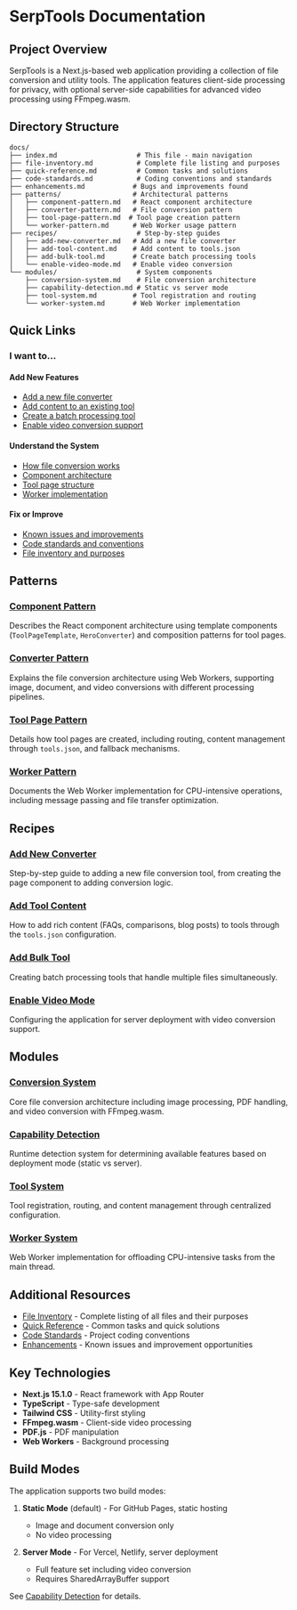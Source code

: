 # SerpTools Documentation

## Project Overview

SerpTools is a Next.js-based web application providing a collection of file conversion and utility tools. The application features client-side processing for privacy, with optional server-side capabilities for advanced video processing using FFmpeg.wasm.

## Directory Structure

```
docs/
├── index.md                    # This file - main navigation
├── file-inventory.md           # Complete file listing and purposes
├── quick-reference.md          # Common tasks and solutions
├── code-standards.md           # Coding conventions and standards
├── enhancements.md            # Bugs and improvements found
├── patterns/                  # Architectural patterns
│   ├── component-pattern.md   # React component architecture
│   ├── converter-pattern.md   # File conversion pattern
│   ├── tool-page-pattern.md  # Tool page creation pattern
│   └── worker-pattern.md      # Web Worker usage pattern
├── recipes/                    # Step-by-step guides
│   ├── add-new-converter.md   # Add a new file converter
│   ├── add-tool-content.md    # Add content to tools.json
│   ├── add-bulk-tool.md       # Create batch processing tools
│   └── enable-video-mode.md   # Enable video conversion
└── modules/                    # System components
    ├── conversion-system.md    # File conversion architecture
    ├── capability-detection.md # Static vs server mode
    ├── tool-system.md         # Tool registration and routing
    └── worker-system.md       # Web Worker implementation
```

## Quick Links

### I want to...

#### Add New Features
- [Add a new file converter](recipes/add-new-converter.md)
- [Add content to an existing tool](recipes/add-tool-content.md)
- [Create a batch processing tool](recipes/add-bulk-tool.md)
- [Enable video conversion support](recipes/enable-video-mode.md)

#### Understand the System
- [How file conversion works](modules/conversion-system.md)
- [Component architecture](patterns/component-pattern.md)
- [Tool page structure](patterns/tool-page-pattern.md)
- [Worker implementation](patterns/worker-pattern.md)

#### Fix or Improve
- [Known issues and improvements](enhancements.md)
- [Code standards and conventions](code-standards.md)
- [File inventory and purposes](file-inventory.md)

## Patterns

### [Component Pattern](patterns/component-pattern.md)
Describes the React component architecture using template components (`ToolPageTemplate`, `HeroConverter`) and composition patterns for tool pages.

### [Converter Pattern](patterns/converter-pattern.md)
Explains the file conversion architecture using Web Workers, supporting image, document, and video conversions with different processing pipelines.

### [Tool Page Pattern](patterns/tool-page-pattern.md)
Details how tool pages are created, including routing, content management through `tools.json`, and fallback mechanisms.

### [Worker Pattern](patterns/worker-pattern.md)
Documents the Web Worker implementation for CPU-intensive operations, including message passing and file transfer optimization.

## Recipes

### [Add New Converter](recipes/add-new-converter.md)
Step-by-step guide to adding a new file conversion tool, from creating the page component to adding conversion logic.

### [Add Tool Content](recipes/add-tool-content.md)
How to add rich content (FAQs, comparisons, blog posts) to tools through the `tools.json` configuration.

### [Add Bulk Tool](recipes/add-bulk-tool.md)
Creating batch processing tools that handle multiple files simultaneously.

### [Enable Video Mode](recipes/enable-video-mode.md)
Configuring the application for server deployment with video conversion support.

## Modules

### [Conversion System](modules/conversion-system.md)
Core file conversion architecture including image processing, PDF handling, and video conversion with FFmpeg.wasm.

### [Capability Detection](modules/capability-detection.md)
Runtime detection system for determining available features based on deployment mode (static vs server).

### [Tool System](modules/tool-system.md)
Tool registration, routing, and content management through centralized configuration.

### [Worker System](modules/worker-system.md)
Web Worker implementation for offloading CPU-intensive tasks from the main thread.

## Additional Resources

- [File Inventory](file-inventory.md) - Complete listing of all files and their purposes
- [Quick Reference](quick-reference.md) - Common tasks and quick solutions
- [Code Standards](code-standards.md) - Project coding conventions
- [Enhancements](enhancements.md) - Known issues and improvement opportunities

## Key Technologies

- **Next.js 15.1.0** - React framework with App Router
- **TypeScript** - Type-safe development
- **Tailwind CSS** - Utility-first styling
- **FFmpeg.wasm** - Client-side video processing
- **PDF.js** - PDF manipulation
- **Web Workers** - Background processing

## Build Modes

The application supports two build modes:

1. **Static Mode** (default) - For GitHub Pages, static hosting
   - Image and document conversion only
   - No video processing

2. **Server Mode** - For Vercel, Netlify, server deployment
   - Full feature set including video conversion
   - Requires SharedArrayBuffer support

See [Capability Detection](modules/capability-detection.md) for details.